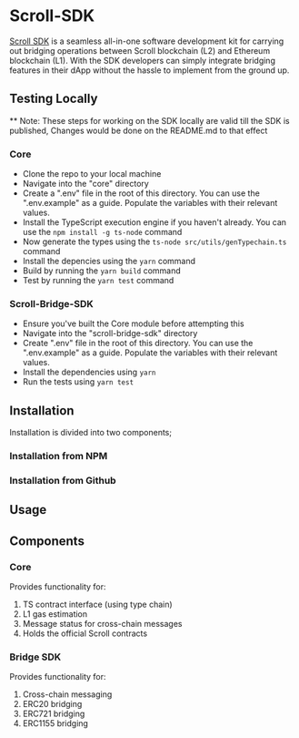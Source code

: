 # Scroll-SDK
[Scroll SDK](https://docs.scroll.io/en/sdk/) is a seamless all-in-one software development kit for carrying out bridging operations between Scroll blockchain (L2) and Ethereum blockchain (L1). With the SDK developers can simply integrate bridging features in their dApp without the hassle to implement from the ground up.

## Testing Locally

** Note: These steps for working on the SDK locally are valid till the SDK is published, Changes would be done on the README.md to that effect
### Core
- Clone the repo to your local machine
- Navigate into the "core" directory
- Create a ".env" file in the root of this directory. You can use the ".env.example" as a guide. Populate the variables with their relevant values.
- Install the TypeScript execution engine if you haven't already. You can use the `npm install -g ts-node` command
- Now generate the types using the `ts-node src/utils/genTypechain.ts` command
- Install the depencies using the `yarn` command
- Build by running the `yarn build` command
- Test by running the `yarn test` command

### Scroll-Bridge-SDK
- Ensure you've built the Core module before attempting this
- Navigate into the "scroll-bridge-sdk" directory
- Create ".env" file in the root of this directory. You can use the ".env.example" as a guide. Populate the variables with their relevant values.
- Install the dependencies using `yarn `
- Run the tests using `yarn test`

## Installation

Installation is divided into two components;

### Installation from NPM 


### Installation from Github 


## Usage



## Components

### Core
Provides functionality for:
1. TS contract interface (using type chain)
2. L1 gas estimation
3. Message status for cross-chain messages
4. Holds the official Scroll contracts

### Bridge SDK
Provides functionality for:
1. Cross-chain messaging
2. ERC20 bridging
3. ERC721 bridging
4. ERC1155 bridging


